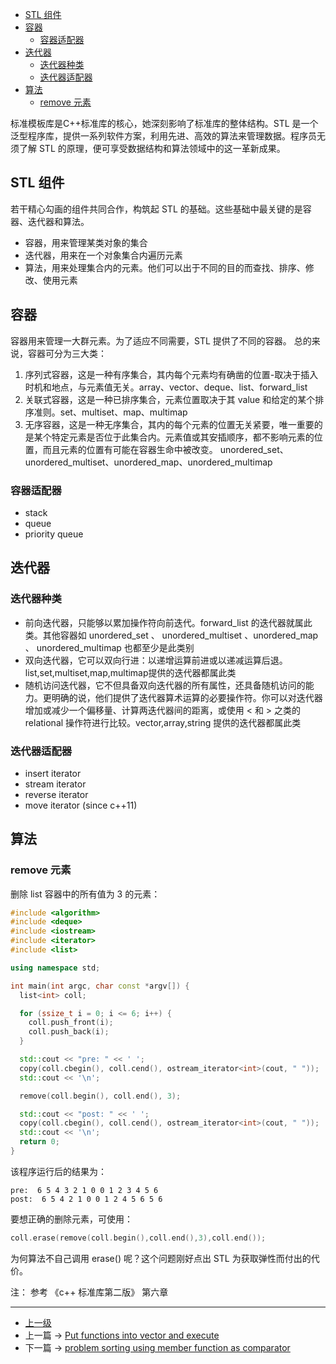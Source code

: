 <!-- STL -->


<!-- @import "[TOC]" {cmd="toc" depthFrom=1 depthTo=6 orderedList=false} -->
<!-- code_chunk_output -->

- [STL 组件](#stl-组件)
- [容器](#容器)
  - [容器适配器](#容器适配器)
- [迭代器](#迭代器)
  - [迭代器种类](#迭代器种类)
  - [迭代器适配器](#迭代器适配器)
- [算法](#算法)
  - [remove 元素](#remove-元素)

<!-- /code_chunk_output -->


标准模板库是C++标准库的核心，她深刻影响了标准库的整体结构。STL 是一个泛型程序库，提供一系列软件方案，利用先进、高效的算法来管理数据。程序员无须了解 STL 的原理，便可享受数据结构和算法领域中的这一革新成果。

## STL 组件

若干精心勾画的组件共同合作，构筑起 STL 的基础。这些基础中最关键的是容器、迭代器和算法。

* 容器，用来管理某类对象的集合
* 迭代器，用来在一个对象集合内遍历元素
* 算法，用来处理集合内的元素。他们可以出于不同的目的而查找、排序、修改、使用元素

## 容器
容器用来管理一大群元素。为了适应不同需要，STL 提供了不同的容器。
总的来说，容器可分为三大类：
1. 序列式容器，这是一种有序集合，其内每个元素均有确凿的位置-取决于插入时机和地点，与元素值无关。array、vector、deque、list、forward_list
2. 关联式容器，这是一种已排序集合，元素位置取决于其 value 和给定的某个排序准则。set、multiset、map、multimap
3. 无序容器，这是一种无序集合，其内的每个元素的位置无关紧要，唯一重要的是某个特定元素是否位于此集合内。元素值或其安插顺序，都不影响元素的位置，而且元素的位置有可能在容器生命中被改变。 unordered_set、unordered_multiset、unordered_map、unordered_multimap

### 容器适配器

* stack
* queue
* priority queue

## 迭代器

### 迭代器种类
* 前向迭代器，只能够以累加操作符向前迭代。forward_list 的迭代器就属此类。其他容器如 unordered_set 、 unordered_multiset 、unordered_map 、 unordered_multimap 也都至少是此类别
* 双向迭代器，它可以双向行进：以递增运算前进或以递减运算后退。list,set,multiset,map,multimap提供的迭代器都属此类
* 随机访问迭代器，它不但具备双向迭代器的所有属性，还具备随机访问的能力。更明确的说，他们提供了迭代器算术运算的必要操作符。你可以对迭代器增加或减少一个偏移量、计算两迭代器间的距离，或使用 < 和 > 之类的 relational 操作符进行比较。vector,array,string 提供的迭代器都属此类

### 迭代器适配器
* insert iterator
* stream iterator
* reverse iterator
* move iterator (since c++11)
## 算法

### remove 元素

删除 list 容器中的所有值为 3 的元素：
```c++
#include <algorithm>
#include <deque>
#include <iostream>
#include <iterator>
#include <list>

using namespace std;

int main(int argc, char const *argv[]) {
  list<int> coll;

  for (ssize_t i = 0; i <= 6; i++) {
    coll.push_front(i);
    coll.push_back(i);
  }

  std::cout << "pre: " << ' ';
  copy(coll.cbegin(), coll.cend(), ostream_iterator<int>(cout, " "));
  std::cout << '\n';

  remove(coll.begin(), coll.end(), 3);

  std::cout << "post: " << ' ';
  copy(coll.cbegin(), coll.cend(), ostream_iterator<int>(cout, " "));
  std::cout << '\n';
  return 0;
}
```

该程序运行后的结果为：
```terminal
pre:  6 5 4 3 2 1 0 0 1 2 3 4 5 6
post:  6 5 4 2 1 0 0 1 2 4 5 6 5 6
```

要想正确的删除元素，可使用：
```c++
coll.erase(remove(coll.begin(),coll.end(),3),coll.end());
```

为何算法不自己调用 erase() 呢？这个问题刚好点出 STL 为获取弹性而付出的代价。   


注： 参考 《c++ 标准库第二版》 第六章

---
- [上一级](README.md)
- 上一篇 -> [Put functions into vector and execute](PutFunctionsIntoVectorAndExecute.md)
- 下一篇 -> [problem sorting using member function as comparator](algorithmSortNonStaticMemberFunction.md)

